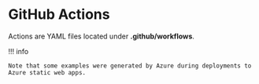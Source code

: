 # GitHub Actions

Actions are YAML files located under **.github/workflows**.

!!! info

    Note that some examples were generated by Azure during deployments to Azure static web apps.
